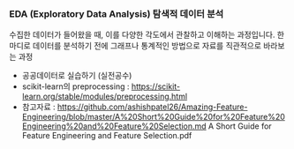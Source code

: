 ### EDA (Exploratory Data Analysis) 탐색적 데이터 분석

수집한 데이터가 들어왔을 때, 이를 다양한 각도에서 관찰하고 이해하는 과정입니다. 한마디로 데이터를 분석하기 전에 그래프나 통계적인 방법으로 자료를 직관적으로 바라보는 과정

- 공공데이터로 실습하기 (실전공수)
- scikit-learn의 preprocessing : https://scikit-learn.org/stable/modules/preprocessing.html 
- 참고자료 : https://github.com/ashishpatel26/Amazing-Feature-Engineering/blob/master/A%20Short%20Guide%20for%20Feature%20Engineering%20and%20Feature%20Selection.md
  A Short Guide for Feature Engineering and Feature Selection.pdf
